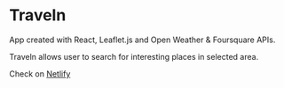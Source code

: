 # Traveln

 App created with React, Leaflet.js and Open Weather & Foursquare APIs.

Traveln allows user to search for interesting places in selected area. 

Check on [Netlify](https://traveln-mj.netlify.com)
